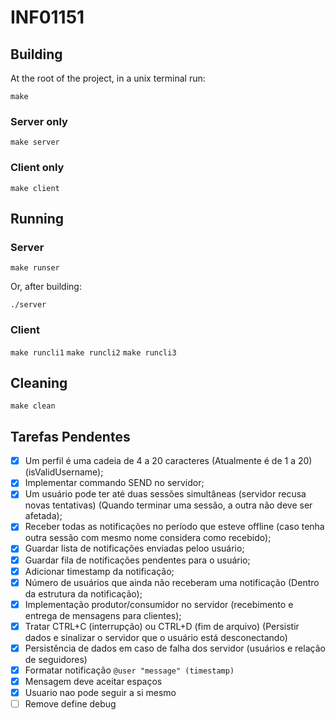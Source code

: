 # INF01151

## Building

At the root of the project, in a unix terminal run:

`make`

### Server only

`make server`

### Client only

`make client`

## Running

### Server

`make runser`

Or, after building:

`./server`

### Client

`make runcli1`
`make runcli2`
`make runcli3`

## Cleaning

`make clean`

## Tarefas Pendentes

- [x] Um perfil é uma cadeia de 4 a 20 caracteres (Atualmente é de 1 a 20) (isValidUsername);
- [x] Implementar commando SEND no servidor;
- [x] Um usuário pode ter até duas sessões simultâneas (servidor recusa novas tentativas) (Quando terminar uma sessão, a outra não deve ser afetada);
- [x] Receber todas as notificações no período que esteve offline (caso tenha outra sessão com mesmo nome considera como recebido);
- [x] Guardar lista de notificações enviadas peloo usuário;
- [x] Guardar fila de notificações pendentes para o usuário;
- [x] Adicionar timestamp da notificação;
- [x] Número de usuários que ainda não receberam uma notificação (Dentro da estrutura da notificação);
- [x] Implementação produtor/consumidor no servidor (recebimento e entrega de mensagens para clientes);
- [x] Tratar CTRL+C (interrupção) ou CTRL+D (fim de arquivo) (Persistir dados e sinalizar o servidor que o usuário está desconectando)
- [x] Persistência de dados em caso de falha dos servidor (usuários e relação de seguidores)
- [x] Formatar notificação `@user "message" (timestamp)`
- [x] Mensagem deve aceitar espaços
- [x] Usuario nao pode seguir a si mesmo
- [ ] Remove define debug

